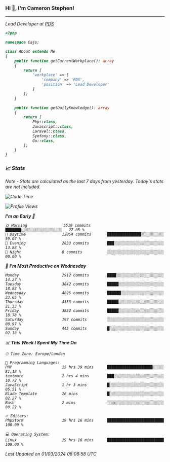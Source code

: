 ### Hi 👋, I'm Cameron Stephen!
<hr>
<p><em>Lead Developer at <a href="https://prindatasolutions.co.uk">PDS</a></p>


```php
<?php

namespace Cajs;

class About extends Me
{
    public function getCurrentWorkplace(): array
    {
        return [
            'workplace' => [
                'company' => 'PDS',
                'position' => 'Lead Developer'
            ]
        ];
    }

    public function getDailyKnowledge(): array
    {
        return [
            Php::class,
            Javascript::class,
            Laravel::class,
            Symfony::class,
            Go::class,
        ];
    }
}
```

### 📈 Stats
<p><em>Note - Stats are calculated as the last 7 days from yesterday. Today's stats are not included.</em></p>


<!--START_SECTION:waka-->
![Code Time](http://img.shields.io/badge/Code%20Time-3%2C712%20hrs%2021%20mins-blue)

![Profile Views](http://img.shields.io/badge/Profile%20Views-0-blue)

**I'm an Early 🐤** 

```text
🌞 Morning                5519 commits        ███████░░░░░░░░░░░░░░░░░░   27.05 % 
🌆 Daytime                12054 commits       ███████████████░░░░░░░░░░   59.07 % 
🌃 Evening                2833 commits        ███░░░░░░░░░░░░░░░░░░░░░░   13.88 % 
🌙 Night                  0 commits           ░░░░░░░░░░░░░░░░░░░░░░░░░   00.00 % 
```
📅 **I'm Most Productive on Wednesday** 

```text
Monday                   2912 commits        ████░░░░░░░░░░░░░░░░░░░░░   14.27 % 
Tuesday                  3842 commits        █████░░░░░░░░░░░░░░░░░░░░   18.83 % 
Wednesday                4825 commits        ██████░░░░░░░░░░░░░░░░░░░   23.65 % 
Thursday                 4353 commits        █████░░░░░░░░░░░░░░░░░░░░   21.33 % 
Friday                   3832 commits        █████░░░░░░░░░░░░░░░░░░░░   18.78 % 
Saturday                 197 commits         ░░░░░░░░░░░░░░░░░░░░░░░░░   00.97 % 
Sunday                   445 commits         █░░░░░░░░░░░░░░░░░░░░░░░░   02.18 % 
```


📊 **This Week I Spent My Time On** 

```text
🕑︎ Time Zone: Europe/London

💬 Programming Languages: 
PHP                      15 hrs 39 mins      ████████████████████░░░░░   81.18 % 
textmate                 2 hrs 4 mins        ███░░░░░░░░░░░░░░░░░░░░░░   10.72 % 
JavaScript               1 hr 3 mins         █░░░░░░░░░░░░░░░░░░░░░░░░   05.51 % 
Blade Template           26 mins             █░░░░░░░░░░░░░░░░░░░░░░░░   02.27 % 
Bash                     2 mins              ░░░░░░░░░░░░░░░░░░░░░░░░░   00.22 % 

🔥 Editors: 
PhpStorm                 19 hrs 16 mins      █████████████████████████   100.00 % 

💻 Operating System: 
Linux                    19 hrs 16 mins      █████████████████████████   100.00 % 
```


 Last Updated on 01/03/2024 06:06:58 UTC
<!--END_SECTION:waka-->
